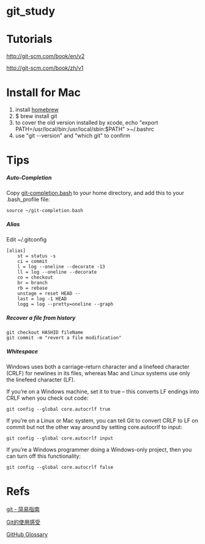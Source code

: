 # git_study

# Tutorials
http://git-scm.com/book/en/v2

http://git-scm.com/book/zh/v1

# Install for Mac
1. install <a href="http://brew.sh">homebrew</a>
2. $ brew install git
3. to cover the old version installed by xcode, echo "export PATH=/usr/local/bin:/usr/local/sbin:$PATH" >~/.bashrc
4. use "git --version" and "which git" to confirm

# Tips
##### Auto-Completion

Copy <a href="https://github.com/pomn/git/blob/master/contrib/completion/git-completion.bash">git-completion.bash</a>  to your home directory, and add this to your .bash_profile file:

    source ~/git-completion.bash

##### Alias

Edit ~/.gitconfig

    [alias]
        st = status -s
        ci = commit
        l = log --oneline --decorate -13
        ll = log --oneline --decorate
        co = checkout
        br = branch
        rb = rebase
        unstage = reset HEAD --
        last = log -1 HEAD
        logg = log --pretty=oneline --graph
    
##### Recover a file from history


    git checkout HASHID fileName 
    git commit -m "revert a file modification"

##### Whitespace
Windows uses both a carriage-return character and a linefeed character (CRLF) for newlines in its files, whereas Mac and Linux systems use only the linefeed character (LF).

If you’re on a Windows machine, set it to true – this converts LF endings into CRLF when you check out code:

    git config --global core.autocrlf true

If you’re on a Linux or Mac system, you can tell Git to convert CRLF to LF on commit but not the other way around by setting core.autocrlf to input:

    git config --global core.autocrlf input

If you’re a Windows programmer doing a Windows-only project, then you can turn off this functionality:

    git config --global core.autocrlf false


# Refs
<a href="http://www.bootcss.com/p/git-guide/">git - 简易指南</a>

<a href="http://blog.devtang.com/blog/2012/02/03/talk-about-svn-and-git/">Git的使用感受</a>

<a href="https://help.github.com/articles/github-glossary/">GitHub Glossary</a>
